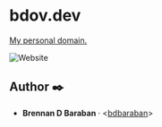 # bdov.dev

[My personal domain.](https://bdov.dev)

<p>
  <img
    alt="Website"
    src="https://img.shields.io/website/https/bdov.dev?down_color=lightgrey&down_message=down&up_color=blue&up_message=up"
  >
</p>

## Author :black_nib:

- **Brennan D Baraban** · <[bdbaraban](https://github.com/bdbaraban)>
